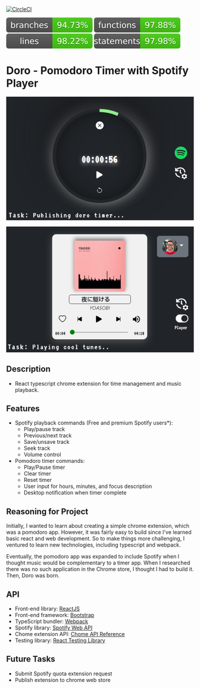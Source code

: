 [![CircleCI](https://circleci.com/gh/ericvpineda/doro.svg?style=shield)](https://app.circleci.com/pipelines/github/ericvpineda/doro)

![Coverage:branches](./coverage/badges/branches.svg)
![Coverage:functions](./coverage/badges/functions.svg)
![Coverage:lines](./coverage/badges/lines.svg)
![Coverage:statements](./coverage/badges/statements.svg)

# Doro - Pomodoro Timer with Spotify Player

![Doro Clock screen](./src/img/timer.png)

![Spotify Player](./src/img/spotify_player.png)

## Description

- React typescript chrome extension for time management and music playback.

## Features

- Spotify playback commands (Free and premium Spotify users\*):
  - Play/pause track
  - Previous/next track
  - Save/unsave track
  - Seek track
  - Volume control
- Pomodoro timer commands:
  - Play/Pause timer
  - Clear timer
  - Reset timer
  - User input for hours, minutes, and focus description
  - Desktop notification when timer complete

## Reasoning for Project

Initially, I wanted to learn about creating a simple chrome extension, which was a pomodoro app. However, it was fairly easy to build since I've learned basic react and web development. So to make things more challenging, I ventured to learn new technologies, including typescript and webpack. 

Eventually, the pomodoro app was expanded to include Spotify when I thought music would be complementary to a timer app. When I researched there was no such application in the Chrome store, I thought I had to build it. Then, Doro was born.  

## API

- Front-end library: [ReactJS](https://reactjs.org/)
- Front-end framework: [Bootstrap](https://icons.getbootstrap.com/)
- TypeScript bundler: [Webpack](https://webpack.js.org/)
- Spotify library: [Spotify Web API](https://developer.spotify.com/documentation/web-api/reference/#/)
- Chome extension API: [Chome API Reference](https://developer.chrome.com/docs/extensions/reference/)
- Testing library: [React Testing Library](https://testing-library.com/docs/react-testing-library/intro/)

## Future Tasks

- Submit Spotify quota extension request
- Publish extension to chrome web store
